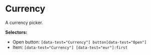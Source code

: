 # Currency

A currency picker.

**Selectors:**
* Open button: `[data-test="Currency"] button[data-test="Open"]`
* Item: `[data-test="Currency"] [data-test="eur"]:first`
